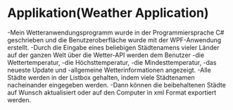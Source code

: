 # Applikation(Weather Application)
-Mein Wetteranwendungsprogramm wurde in der Programmiersprache C# geschrieben und die Benutzeroberfläche wurde mit der WPF-Anwendung erstellt.
-Durch die Eingabe eines beliebigen Städtenamens vieler Länder auf der ganzen Welt über die Wetter-API werden dem Benutzer
	-die Wettertemperatur,
	-die Höchsttemperatur,
	-die Mindesttemperatur,
	-das neueste Update und
	-allgemeine Wetterinformationen angezeigt.
-Alle Städte werden in der Listbox gehalten, indem viele Städtenamen nacheinander eingegeben werden.
-Dann können die beibehaltenen Städte auf Wunsch aktualisiert oder auf den Computer in xml Format exportiert werden.
